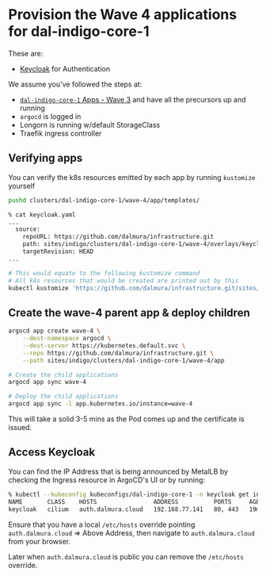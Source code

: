 # Provision the Wave 4 applications for dal-indigo-core-1

These are:
* [Keycloak](https://github.com/keycloak/keycloak) for Authentication

We assume you've followed the steps at:
* [`dal-indigo-core-1` Apps - Wave 3](INDIGO-CORE-1-APPS-WAVE-3.md) and have all the precursors up and running
* `argocd` is logged in
* Longorn is running w/default StorageClass
* Traefik ingress controller

## Verifying apps

You can verify the k8s resources emitted by each app by running `kustomize` yourself
```bash
pushd clusters/dal-indigo-core-1/wave-4/app/templates/

% cat keycloak.yaml
...
  source:
    repoURL: https://github.com/dalmura/infrastructure.git
    path: sites/indigo/clusters/dal-indigo-core-1/wave-4/overlays/keycloak
    targetRevision: HEAD
...

# This would equate to the following kustomize command
# All k8s resources that would be created are printed out by this
kubectl kustomize 'https://github.com/dalmura/infrastructure.git/sites/indigo/clusters/dal-indigo-core-1/wave-4/overlays/keycloak?ref=HEAD'
```

## Create the wave-4 parent app & deploy children
```bash
argocd app create wave-4 \
    --dest-namespace argocd \
    --dest-server https://kubernetes.default.svc \
    --repo https://github.com/dalmura/infrastructure.git \
    --path sites/indigo/clusters/dal-indigo-core-1/wave-4/app

# Create the child applications
argocd app sync wave-4

# Deploy the child applications
argocd app sync -l app.kubernetes.io/instance=wave-4

```

This will take a solid 3-5 mins as the Pod comes up and the certificate is issued.

## Access Keycloak

You can find the IP Address that is being announced by MetalLB by checking the Ingress resource in ArgoCD's UI or by running:
```bash
% kubectl --kubeconfig kubeconfigs/dal-indigo-core-1 -n keycloak get ingress
NAME       CLASS    HOSTS                ADDRESS          PORTS     AGE
keycloak   cilium   auth.dalmura.cloud   192.168.77.141   80, 443   19m
```

Ensure that you have a local `/etc/hosts` override pointing `auth.dalmura.cloud` => Above Address, then navigate to `auth.dalmura.cloud` from your browser.

Later when `auth.dalmura.cloud` is public you can remove the `/etc/hosts` override.
